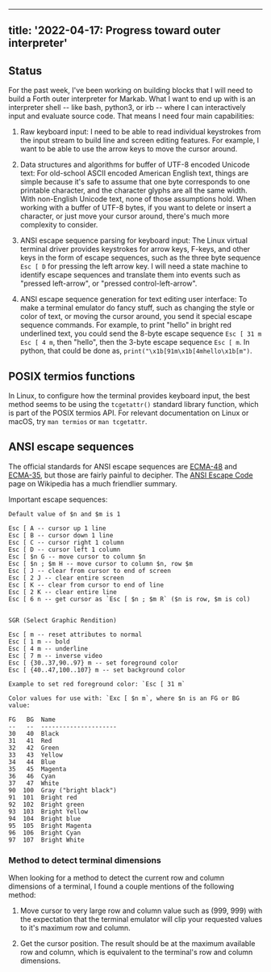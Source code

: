 <!--
Copyright (c) 2022 Sam Blenny
SPDX-License-Identifier: CC-BY-NC-SA-4.0
-->

---
title: '2022-04-17: Progress toward outer interpreter'
---

## Status

For the past week, I've been working on building blocks that I will need to
build a Forth outer interpreter for Markab. What I want to end up with is an
interpreter shell -- like bash, python3, or irb -- where I can interactively
input and evaluate source code. That means I need four main capabilities:

1. Raw keyboard input: I need to be able to read individual keystrokes from the
   input stream to build line and screen editing features. For example, I want
   to be able to use the arrow keys to move the cursor around.

2. Data structures and algorithms for buffer of UTF-8 encoded Unicode text: For
   old-school ASCII encoded American English text, things are simple because
   it's safe to assume that one byte corresponds to one printable character,
   and the character glyphs are all the same width. With non-English Unicode
   text, none of those assumptions hold. When working with a buffer of UTF-8
   bytes, if you want to delete or insert a character, or just move your cursor
   around, there's much more complexity to consider.

3. ANSI escape sequence parsing for keyboard input: The Linux virtual terminal
   driver provides keystrokes for arrow keys, F-keys, and other keys in the
   form of escape sequences, such as the three byte sequence `Esc [ D` for
   pressing the left arrow key. I will need a state machine to identify escape
   sequences and translate them into events such as "pressed left-arrow", or
   "pressed control-left-arrow".

4. ANSI escape sequence generation for text editing user interface: To make a
   terminal emulator do fancy stuff, such as changing the style or color of
   text, or moving the cursor around, you send it special escape sequence
   commands. For example, to print "hello" in bright red underlined text, you
   could send the 8-byte escape sequence `Esc [ 31 m Esc [ 4 m`, then "hello",
   then the 3-byte escape sequence `Esc [ m`. In python, that could be done as,
   `print("\x1b[91m\x1b[4mhello\x1b[m")`.


## POSIX termios functions

In Linux, to configure how the terminal provides keyboard input, the best
method seems to be using the `tcgetattr()` standard library function, which is
part of the POSIX termios API. For relevant documentation on Linux or macOS, try
`man termios` or `man tcgetattr`.


## ANSI escape sequences

The official standards for ANSI escape sequences are [ECMA-48] and [ECMA-35],
but those are fairly painful to decipher. The [ANSI Escape Code] page on
Wikipedia has a much friendlier summary.

[ECMA-48]: https://www.ecma-international.org/wp-content/uploads/ECMA-48_5th_edition_june_1991.pdf
[ECMA-35]: https://www.ecma-international.org/wp-content/uploads/ECMA-35_6th_edition_december_1994.pdf
[ANSI Escape Code]: https://en.wikipedia.org/wiki/ANSI_escape_code

Important escape sequences:

```
Default value of $n and $m is 1

Esc [ A -- cursor up 1 line
Esc [ B -- cursor down 1 line
Esc [ C -- cursor right 1 column
Esc [ D -- cursor left 1 column
Esc [ $n G -- move cursor to column $n
Esc [ $n ; $m H -- move cursor to column $n, row $m
Esc [ J -- clear from cursor to end of screen
Esc [ 2 J -- clear entire screen
Esc [ K -- clear from cursor to end of line
Esc [ 2 K -- clear entire line
Esc [ 6 n -- get cursor as `Esc [ $n ; $m R` ($n is row, $m is col)


SGR (Select Graphic Rendition)

Esc [ m -- reset attributes to normal
Esc [ 1 m -- bold
Esc [ 4 m -- underline
Esc [ 7 m -- inverse video
Esc [ {30..37,90..97} m -- set foreground color
Esc [ {40..47,100..107} m -- set background color

Example to set red foreground color: `Esc [ 31 m`

Color values for use with: `Exc [ $n m`, where $n is an FG or BG value:

FG   BG  Name
--   --  ---------------------
30   40  Black
31   41  Red
32   42  Green
33   43  Yellow
34   44  Blue
35   45  Magenta
36   46  Cyan
37   47  White
90  100  Gray ("bright black")
91  101  Bright red
92  102  Bright green
93  103  Bright Yellow
94  104  Bright blue
95  105  Bright Magenta
96  106  Bright Cyan
97  107  Bright White
```


### Method to detect terminal dimensions

When looking for a method to detect the current row and column dimensions of
a terminal, I found a couple mentions of the following method:

1. Move cursor to very large row and column value such as (999, 999) with the
   expectation that the terminal emulator will clip your requested values to
   it's maximum row and column.

2. Get the cursor position. The result should be at the maximum available row
   and column, which is equivalent to the terminal's row and column dimensions.
